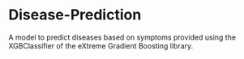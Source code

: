 # Disease-Prediction
A model to predict diseases based on symptoms provided using the XGBClassifier of the eXtreme Gradient Boosting library.
